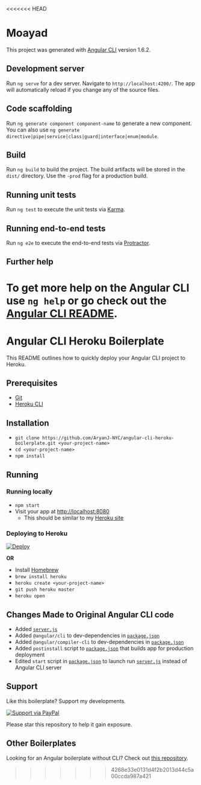 <<<<<<< HEAD
# Moayad

This project was generated with [Angular CLI](https://github.com/angular/angular-cli) version 1.6.2.

## Development server

Run `ng serve` for a dev server. Navigate to `http://localhost:4200/`. The app will automatically reload if you change any of the source files.

## Code scaffolding

Run `ng generate component component-name` to generate a new component. You can also use `ng generate directive|pipe|service|class|guard|interface|enum|module`.

## Build

Run `ng build` to build the project. The build artifacts will be stored in the `dist/` directory. Use the `-prod` flag for a production build.

## Running unit tests

Run `ng test` to execute the unit tests via [Karma](https://karma-runner.github.io).

## Running end-to-end tests

Run `ng e2e` to execute the end-to-end tests via [Protractor](http://www.protractortest.org/).

## Further help

To get more help on the Angular CLI use `ng help` or go check out the [Angular CLI README](https://github.com/angular/angular-cli/blob/master/README.md).
=======
# Angular CLI Heroku Boilerplate
This README outlines how to quickly deploy your Angular CLI project to Heroku.

## Prerequisites
* [Git](http://git-scm.com/)
* [Heroku CLI](https://devcenter.heroku.com/articles/heroku-cli)

## Installation
* `git clone https://github.com/AryanJ-NYC/angular-cli-heroku-boilerplate.git <your-project-name>`
* `cd <your-project-name>`
* `npm install`

## Running
### Running locally
* `npm start`
* Visit your app at [http://localhost:8080](http://localhost:8080)
  * This should be similar to my [Heroku site](https://angular-cli-heroku-boilerplate.herokuapp.com/)

### Deploying to Heroku
[![Deploy](https://www.herokucdn.com/deploy/button.svg)](https://heroku.com/deploy)

**OR**

* Install [Homebrew](https://brew.sh/)
* `brew install heroku`
* `heroku create <your-project-name>`
* `git push heroku master`
* `heroku open`

## Changes Made to Original Angular CLI code

* Added [`server.js`](https://github.com/AryanJ-NYC/angular-cli-heroku-boilerplate/blob/master/server.js)
* Added `@angular/cli` to dev-dependencies in [`package.json`](https://github.com/AryanJ-NYC/angular-cli-heroku-boilerplate/blob/master/package.json)
* Added `@angular/compiler-cli` to dev-dependencies in [`package.json`](https://github.com/AryanJ-NYC/angular-cli-heroku-boilerplate/blob/master/package.json)
* Added `postinstall` script to [`package.json`](https://github.com/AryanJ-NYC/angular-cli-heroku-boilerplate/blob/master/package.json) that builds app for production deployment
* Edited `start` script in [`package.json`](https://github.com/AryanJ-NYC/angular-cli-heroku-boilerplate/blob/master/package.json) to launch run [`server.js`](https://github.com/AryanJ-NYC/angular-cli-heroku-boilerplate/blob/master/server.js) instead of Angular CLI server

## Support
Like this boilerplate? Support my developments.

[![Support via PayPal](https://cdn.rawgit.com/twolfson/paypal-github-button/1.0.0/dist/button.svg)](https://www.paypal.me/AryanJ)

Please star this repository to help it gain exposure.

## Other Boilerplates
Looking for an Angular boilerplate without CLI?  Check out [this repository](https://github.com/AryanJ-NYC/angular-4-heroku-boilerplate).
>>>>>>> 4268e33e0131d4f2b2013d44c5a00ccda987a421
